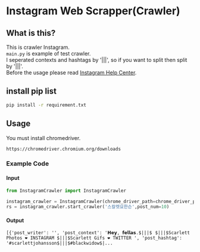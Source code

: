 # Instagram Web Scrapper(Crawler)

## What is this?
This is crawler Instagram.  
```main.py``` is example of test crawler.  
I seperated contexts and hashtags by '$|||$', so if you want to split then split by '$|||$'.  
Before the usage please read [Instagram Help Center](https://www.facebook.com/help/instagram/1188470931252371).

## install pip list
```bash
pip install -r requirement.txt 
```
## Usage
You must install chromedriver.  
```
https://chromedriver.chromium.org/downloads
```
### Example Code
#### Input
```python
from InstagramCrawler import InstagramCrawler

instagram_crawler = InstagramCrawler(chrome_driver_path=chrome_driver_path,instagram_email=instagram_email,instagram_pw=instagram_pw)
rs = instagram_crawler.start_crawler('스칼렛요한슨',post_num=10)

```

#### Output
````
[{'post_writer': '', 'post_context': '𝗛𝗲𝘆, 𝗳𝗲𝗹𝗹𝗮𝘀.$|||$⠀$|||$Scarlett Photos ❤ INSTAGRAM $|||$Scarlett Gifs ❤ TWITTER ', 'post_hashtag': '#scarlettjohansson$|||$#blackwidow$|...
````
